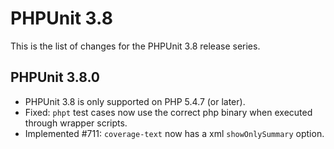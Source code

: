 PHPUnit 3.8
===========

This is the list of changes for the PHPUnit 3.8 release series.

PHPUnit 3.8.0
-------------

* PHPUnit 3.8 is only supported on PHP 5.4.7 (or later).
* Fixed: `phpt` test cases now use the correct php binary when executed through wrapper scripts.
* Implemented #711: `coverage-text` now has a xml `showOnlySummary` option.
